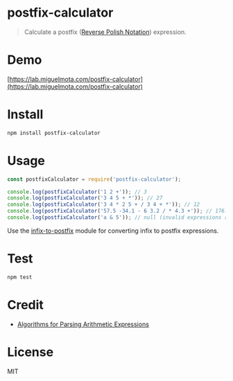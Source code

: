 # postfix-calculator

> Calculate a postfix ([Reverse Polish Notation](https://en.wikipedia.org/wiki/Reverse_Polish_notation)) expression.

# Demo

[https://lab.miguelmota.com/postfix-calculator](https://lab.miguelmota.com/postfix-calculator)

# Install

```bash
npm install postfix-calculator
```

# Usage

```javascript
const postfixCalculator = require('postfix-calculator');

console.log(postfixCalculator('1 2 +')); // 3
console.log(postfixCalculator('3 4 5 + *')); // 27
console.log(postfixCalculator('3 4 * 2 5 + / 3 4 + *')); // 12
console.log(postfixCalculator('57.5 -34.1 - 6 3.2 / * 4.3 +')); // 176.05
console.log(postfixCalculator('a & 5')); // null (invalid expressions return null)
```

Use the [infix-to-postfix](https://github.com/miguelmota/infix-to-postfix) module for converting infix to postfix expressions.

# Test

```bash
npm test
```

# Credit

- [Algorithms for Parsing Arithmetic Expressions](http://www.smccd.net/accounts/hasson/C++2Notes/ArithmeticParsing.html)

# License

MIT
